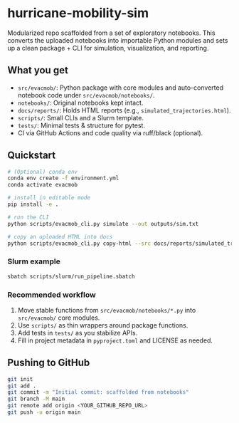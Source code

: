 # hurricane-mobility-sim

Modularized repo scaffolded from a set of exploratory notebooks. This converts the uploaded notebooks into importable Python modules and sets up a clean package + CLI for simulation, visualization, and reporting.

## What you get

- `src/evacmob/`: Python package with core modules and auto-converted notebook code under `src/evacmob/notebooks/`.
- `notebooks/`: Original notebooks kept intact.
- `docs/reports/`: Holds HTML reports (e.g., `simulated_trajectories.html`).
- `scripts/`: Small CLIs and a Slurm template.
- `tests/`: Minimal tests & structure for pytest.
- CI via GitHub Actions and code quality via ruff/black (optional).

## Quickstart

```bash
# (Optional) conda env
conda env create -f environment.yml
conda activate evacmob

# install in editable mode
pip install -e .

# run the CLI
python scripts/evacmob_cli.py simulate --out outputs/sim.txt

# copy an uploaded HTML into docs
python scripts/evacmob_cli.py copy-html --src docs/reports/simulated_trajectories.html --dest docs/reports/simulated_trajectories.html
```

### Slurm example

```bash
sbatch scripts/slurm/run_pipeline.sbatch
```

### Recommended workflow

1. Move stable functions from `src/evacmob/notebooks/*.py` into `src/evacmob/` core modules.
2. Use `scripts/` as thin wrappers around package functions.
3. Add tests in `tests/` as you stabilize APIs.
4. Fill in project metadata in `pyproject.toml` and LICENSE as needed.

## Pushing to GitHub

```bash
git init
git add .
git commit -m "Initial commit: scaffolded from notebooks"
git branch -M main
git remote add origin <YOUR_GITHUB_REPO_URL>
git push -u origin main
```
